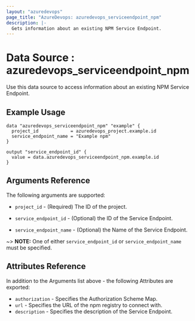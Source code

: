 ```yaml
---
layout: "azuredevops"
page_title: "AzureDevops: azuredevops_serviceendpoint_npm"
description: |-
  Gets information about an existing NPM Service Endpoint. 
---
```


# Data Source : azuredevops_serviceendpoint_npm

Use this data source to access information about an existing NPM Service Endpoint.

## Example Usage

```hcl
data "azuredevops_serviceendpoint_npm" "example" {
  project_id            = azuredevops_project.example.id
  service_endpoint_name = "Example npm"
}

output "service_endpoint_id" {
  value = data.azuredevops_serviceendpoint_npm.example.id
}
```

## Arguments Reference

The following arguments are supported:

* `project_id` - (Required) The ID of the project.

* `service_endpoint_id` - (Optional) the ID of the Service Endpoint.

* `service_endpoint_name` - (Optional) the Name of the Service Endpoint.

~> **NOTE:** One of either `service_endpoint_id` or `service_endpoint_name` must be specified.


## Attributes Reference

In addition to the Arguments list above - the following Attributes are exported:

* `authorization` - Specifies the Authorization Scheme Map.
* `url` - Specifies the URL of the npm registry to connect with.
* `description` - Specifies the description of the Service Endpoint.

